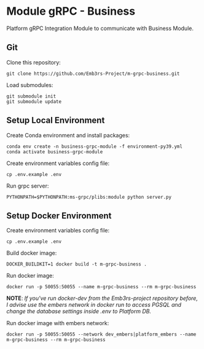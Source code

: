 # Module gRPC - Business 
Platform gRPC Integration Module to communicate with Business Module.

## Git
Clone this repository:
```shell
git clone https://github.com/Emb3rs-Project/m-grpc-business.git
```

Load submodules:
```shell
git submodule init
git submodule update
```

## Setup Local Environment
Create Conda environment and install packages:
```shell
conda env create -n business-grpc-module -f environment-py39.yml
conda activate business-grpc-module
```

Create environment variables config file:
```shell
cp .env.example .env
```

Run grpc server:
```shell
PYTHONPATH=$PYTHONPATH:ms-grpc/plibs:module python server.py
```

## Setup Docker Environment
Create environment variables config file:
```shell
cp .env.example .env
```

Build docker image:
```shell
DOCKER_BUILDKIT=1 docker build -t m-grpc-business .
```

Run docker image:
```shell
docker run -p 50055:50055 --name m-grpc-business --rm m-grpc-business
```

**NOTE**: *If you've run docker-dev from the Emb3rs-project repository before, I advise use the embers network 
in docker run to access PGSQL and change the database settings inside .env to Platform DB.*  

Run docker image with embers network:
```shell
docker run -p 50055:50055 --network dev_embers|platform_embers --name m-grpc-business --rm m-grpc-business
```